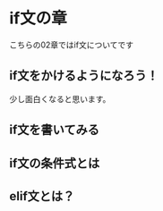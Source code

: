 # if文の章
こちらの02章ではif文についてです

## if文をかけるようになろう！
少し面白くなると思います。

## if文を書いてみる

## if文の条件式とは

## elif文とは？